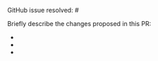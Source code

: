 
GitHub issue resolved: # <!-- add a Github issue number here, e.g #123. This line 
                              automatically closes the issue when the PR is merged --> 

Briefly describe the changes proposed in this PR:

* 
* 
* 
